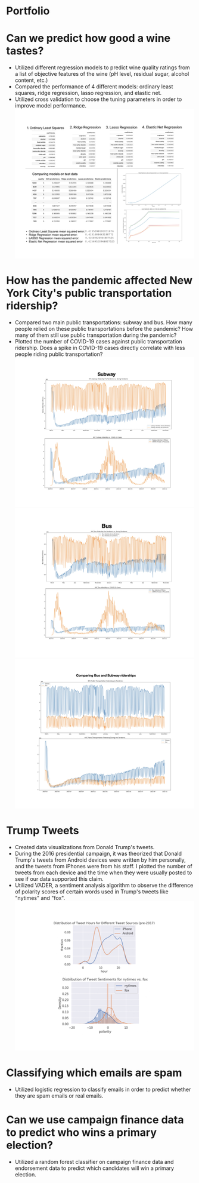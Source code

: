 # Portfolio

# Can we predict how good a wine tastes?
* Utilized different regression models to predict wine quality ratings from a list of objective features of the wine (pH level, residual sugar, alcohol content, etc.)
* Compared the performance of 4 different models: ordinary least squares, ridge regression, lasso regression, and elastic net.
* Utilized cross validation to choose the tuning parameters in order to improve model performance.
![](https://github.com/enoohuh/Portfolio/blob/main/images/github%20image%201%20(2).jpg)

# How has the pandemic affected New York City's public transportation ridership?
* Compared two main public transportations: subway and bus. How many people relied on these public transportations before the pandemic? How many of them still use public transportation during the pandemic?
* Plotted the number of COVID-19 cases against public transportation ridership. Does a spike in COVID-19 cases directly correlate with less people riding public transportation?
![](https://github.com/enoohuh/Portfolio/blob/main/images/nyc%20page%201.jpg)
![](https://github.com/enoohuh/Portfolio/blob/main/images/nyc%20page%202.jpg)
![](https://github.com/enoohuh/Portfolio/blob/main/images/nyc%20page%203.jpg)

# Trump Tweets
* Created data visualizations from Donald Trump's tweets.
* During the 2016 presidential campaign, it was theorized that Donald Trump's tweets from Android devices were written by him personally, and the tweets from iPhones were from his staff. I plotted the number of tweets from each device and the time when they were usually posted to see if our data supported this claim.
* Utilized VADER, a sentiment analysis algorithm to observe the difference of polarity scores of certain words used in Trump's tweets like "nytimes" and "fox".
![](https://github.com/enoohuh/Portfolio/blob/main/images/github%20trump%20tweets%20image.jpg)

# Classifying which emails are spam
* Utilized logistic regression to classify emails in order to predict whether they are spam emails or real emails.

# Can we use campaign finance data to predict who wins a primary election?
* Utilized a random forest classifier on campaign finance data and endorsement data to predict which candidates will win a primary election.
